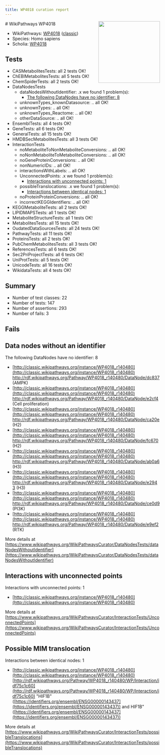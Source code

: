 ```yaml
---
title: WP4018 curation report
---
```


<img style="float: right; width: 200px" src="https://upload.wikimedia.org/wikipedia/commons/thumb/8/83/Wplogo_with_text_500.png/640px-Wplogo_with_text_500.png" />
# WikiPathways WP4018

* WikiPathways: [WP4018](https://wikipathways.org/pathways/WP4018) ([classic](https://classic.wikipathways.org/instance/WP4018))
* Species: Homo sapiens
* Scholia: [WP4018](https://scholia.toolforge.org/wikipathways/WP4018)
## Tests
* CASMetabolitesTests: all 2 tests OK!
* ChEBIMetabolitesTests: all 5 tests OK!
* ChemSpiderTests: all 2 tests OK!
* DataNodesTests
    * dataNodesWithoutIdentifier: .x we found 1 problem(s):
        * [The following DataNodes have no identifier: 8](#d2d32fa7)
    * unknownTypes_knownDatasource: .. all OK!
    * unknownTypes: .. all OK!
    * unknownTypes_Reactome: .. all OK!
    * otherDataSource: .. all OK!
* EnsemblTests: all 4 tests OK!
* GeneTests: all 6 tests OK!
* GeneralTests: all 15 tests OK!
* HMDBSecMetabolitesTests: all 3 tests OK!
* InteractionTests
    * noMetaboliteToNonMetaboliteConversions: .. all OK!
    * noNonMetaboliteToMetaboliteConversions: .. all OK!
    * noGeneProteinConversions: .. all OK!
    * nonNumericIDs: .. all OK!
    * interactionsWithLabels: .. all OK!
    * UnconnectedPoints: .x we found 1 problem(s):
        * [Interactions with unconnected points: 1](#35a61ad9)
    * possibleTranslocations: .x we found 1 problem(s):
        * [Interactions between identical nodes: 1](#1c118206)
    * noProteinProteinConversions: .. all OK!
    * incorrectKEGGIdentifiers: .. all OK!
* KEGGMetaboliteTests: all 2 tests OK!
* LIPIDMAPSTests: all 1 tests OK!
* MetaboliteStructureTests: all 1 tests OK!
* MetabolitesTests: all 15 tests OK!
* OudatedDataSourcesTests: all 24 tests OK!
* PathwayTests: all 11 tests OK!
* ProteinsTests: all 2 tests OK!
* PubChemMetabolitesTests: all 3 tests OK!
* ReferencesTests: all 6 tests OK!
* Sec2PriProjectTests: all 6 tests OK!
* UniProtTests: all 5 tests OK!
* UnicodeTests: all 16 tests OK!
* WikidataTests: all 4 tests OK!


## Summary

* Number of test classes: 22
* Number of tests: 147
* Number of assertions: 293
* Number of fails: 3

## Fails

<a name="d2d32fa7" />

## Data nodes without an identifier

The following DataNodes have no identifier: 8

* [http://classic.wikipathways.org/instance/WP4018_r140480](http://classic.wikipathways.org/instance/WP4018_r140480) http://rdf.wikipathways.org/Pathway/WP4018_r140480/DataNode/dc837 (AMPK)
* [http://classic.wikipathways.org/instance/WP4018_r140480](http://classic.wikipathways.org/instance/WP4018_r140480) http://rdf.wikipathways.org/Pathway/WP4018_r140480/DataNode/e2cf4 (Cell proliferation)
* [http://classic.wikipathways.org/instance/WP4018_r140480](http://classic.wikipathways.org/instance/WP4018_r140480) http://rdf.wikipathways.org/Pathway/WP4018_r140480/DataNode/ca20e (H2)
* [http://classic.wikipathways.org/instance/WP4018_r140480](http://classic.wikipathways.org/instance/WP4018_r140480) http://rdf.wikipathways.org/Pathway/WP4018_r140480/DataNode/fc670 (H2)
* [http://classic.wikipathways.org/instance/WP4018_r140480](http://classic.wikipathways.org/instance/WP4018_r140480) http://rdf.wikipathways.org/Pathway/WP4018_r140480/DataNode/ab0a6 (H3)
* [http://classic.wikipathways.org/instance/WP4018_r140480](http://classic.wikipathways.org/instance/WP4018_r140480) http://rdf.wikipathways.org/Pathway/WP4018_r140480/DataNode/e2943 (H3)
* [http://classic.wikipathways.org/instance/WP4018_r140480](http://classic.wikipathways.org/instance/WP4018_r140480) http://rdf.wikipathways.org/Pathway/WP4018_r140480/DataNode/ce0d9 (PI3K)
* [http://classic.wikipathways.org/instance/WP4018_r140480](http://classic.wikipathways.org/instance/WP4018_r140480) http://rdf.wikipathways.org/Pathway/WP4018_r140480/DataNode/e9ef2 (RTK)


More details at [https://www.wikipathways.org/WikiPathwaysCurator/DataNodesTests/dataNodesWithoutIdentifier](https://www.wikipathways.org/WikiPathwaysCurator/DataNodesTests/dataNodesWithoutIdentifier)

<a name="35a61ad9" />

## Interactions with unconnected points

Interactions with unconnected points: 1

* [http://classic.wikipathways.org/instance/WP4018_r140480](http://classic.wikipathways.org/instance/WP4018_r140480)


More details at [https://www.wikipathways.org/WikiPathwaysCurator/InteractionTests/UnconnectedPoints](https://www.wikipathways.org/WikiPathwaysCurator/InteractionTests/UnconnectedPoints)

<a name="1c118206" />

## Possible MIM translocation

Interactions between identical nodes: 1

* [http://classic.wikipathways.org/instance/WP4018_r140480](http://classic.wikipathways.org/instance/WP4018_r140480) [http://rdf.wikipathways.org/Pathway/WP4018_r140480/WP/Interaction/idf75c1c60](http://rdf.wikipathways.org/Pathway/WP4018_r140480/WP/Interaction/idf75c1c60) "HIF1B" ([https://identifiers.org/ensembl/ENSG00000143437](https://identifiers.org/ensembl/ENSG00000143437)) and 
HIF1B" ([https://identifiers.org/ensembl/ENSG00000143437](https://identifiers.org/ensembl/ENSG00000143437))


More details at [https://www.wikipathways.org/WikiPathwaysCurator/InteractionTests/possibleTranslocations](https://www.wikipathways.org/WikiPathwaysCurator/InteractionTests/possibleTranslocations)

